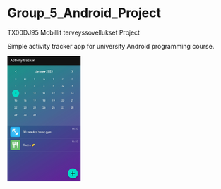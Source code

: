 # Group_5_Android_Project
TX00DJ95 Mobillit terveyssovellukset Project

Simple activity tracker app for university Android programming course.

<img src="Screenshot_20230108-155200_1.jpg" alt="screenshot" width="33%">
